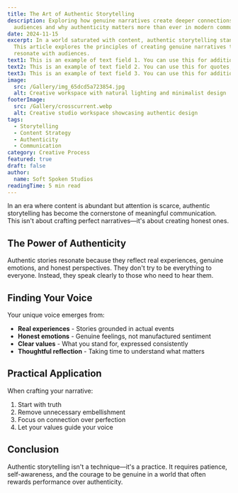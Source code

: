 ```yaml
---
title: The Art of Authentic Storytelling
description: Exploring how genuine narratives create deeper connections with
  audiences and why authenticity matters more than ever in modern communication.
date: 2024-11-15
excerpt: In a world saturated with content, authentic storytelling stands out.
  This article explores the principles of creating genuine narratives that
  resonate with audiences.
text1: This is an example of text field 1. You can use this for additional content sections or custom text blocks.
text2: This is an example of text field 2. You can use this for quotes, callouts, or any other text content you need.
text3: This is an example of text field 3. You can use this for additional notes, highlights, or supplementary information.
image:
  src: /Gallery/img_65dcd5a723854.jpg
  alt: Creative workspace with natural lighting and minimalist design
footerImage:
  src: /Gallery/crosscurrent.webp
  alt: Creative studio workspace showcasing authentic design
tags:
  - Storytelling
  - Content Strategy
  - Authenticity
  - Communication
category: Creative Process
featured: true
draft: false
author:
  name: Soft Spoken Studios
readingTime: 5 min read
---
```


In an era where content is abundant but attention is scarce, authentic storytelling has become the cornerstone of meaningful communication. This isn't about crafting perfect narratives—it's about creating honest ones.

## The Power of Authenticity

Authentic stories resonate because they reflect real experiences, genuine emotions, and honest perspectives. They don't try to be everything to everyone. Instead, they speak clearly to those who need to hear them.

## Finding Your Voice

Your unique voice emerges from:

- **Real experiences** - Stories grounded in actual events
- **Honest emotions** - Genuine feelings, not manufactured sentiment
- **Clear values** - What you stand for, expressed consistently
- **Thoughtful reflection** - Taking time to understand what matters

## Practical Application

When crafting your narrative:

1. Start with truth
2. Remove unnecessary embellishment
3. Focus on connection over perfection
4. Let your values guide your voice

## Conclusion

Authentic storytelling isn't a technique—it's a practice. It requires patience, self-awareness, and the courage to be genuine in a world that often rewards performance over authenticity.
